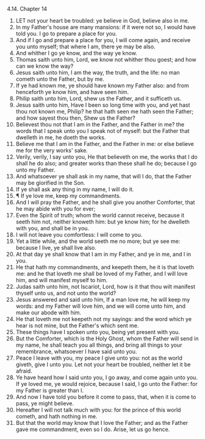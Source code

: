 4.14. Chapter 14
1. LET not your heart be troubled: ye believe in God, believe also in me.
2. In my Father's house are many mansions: if it were not so, I would have told you. I go to prepare a place for you.
3. And if I go and prepare a place for you, I will come again, and receive you unto myself; that where I am, there ye may be also.
4. And whither I go ye know, and the way ye know.
5. Thomas saith unto him, Lord, we know not whither thou goest; and how can we know the way?
6. Jesus saith unto him, I am the way, the truth, and the life: no man cometh unto the Father, but by me.
7. If ye had known me, ye should have known my Father also: and from henceforth ye know him, and have seen him.
8. Philip saith unto him, Lord, shew us the Father, and it sufficeth us.
9. Jesus saith unto him, Have I been so long time with you, and yet hast thou not known me, Philip? he that hath seen me hath seen the Father; and how sayest thou then, Shew us the Father?
10. Believest thou not that I am in the Father, and the Father in me? the words that I speak unto you I speak not of myself: but the Father that dwelleth in me, he doeth the works.
11. Believe me that I am in the Father, and the Father in me: or else believe me for the very works' sake.
12. Verily, verily, I say unto you, He that believeth on me, the works that I do shall he do also; and greater works than these shall he do; because I go unto my Father.
13. And whatsoever ye shall ask in my name, that will I do, that the Father may be glorified in the Son.
14. If ye shall ask any thing in my name, I will do it.
15. ¶ If ye love me, keep my commandments.
16. And I will pray the Father, and he shall give you another Comforter, that he may abide with you for ever;
17. Even the Spirit of truth; whom the world cannot receive, because it seeth him not, neither knoweth him: but ye know him; for he dwelleth with you, and shall be in you.
18. I will not leave you comfortless: I will come to you.
19. Yet a little while, and the world seeth me no more; but ye see me: because I live, ye shall live also.
20. At that day ye shall know that I am in my Father, and ye in me, and I in you.
21. He that hath my commandments, and keepeth them, he it is that loveth me: and he that loveth me shall be loved of my Father, and I will love him, and will manifest myself to him.
22. Judas saith unto him, not Iscariot, Lord, how is it that thou wilt manifest thyself unto us, and not unto the world?
23. Jesus answered and said unto him, If a man love me, he will keep my words: and my Father will love him, and we will come unto him, and make our abode with him.
24. He that loveth me not keepeth not my sayings: and the word which ye hear is not mine, but the Father's which sent me.
25. These things have I spoken unto you, being yet present with you.
26. But the Comforter, which is the Holy Ghost, whom the Father will send in my name, he shall teach you all things, and bring all things to your remembrance, whatsoever I have said unto you.
27. Peace I leave with you, my peace I give unto you: not as the world giveth, give I unto you. Let not your heart be troubled, neither let it be afraid.
28. Ye have heard how I said unto you, I go away, and come again unto you. If ye loved me, ye would rejoice, because I said, I go unto the Father: for my Father is greater than I.
29. And now I have told you before it come to pass, that, when it is come to pass, ye might believe.
30. Hereafter I will not talk much with you: for the prince of this world cometh, and hath nothing in me.
31. But that the world may know that I love the Father; and as the Father gave me commandment, even so I do. Arise, let us go hence.

